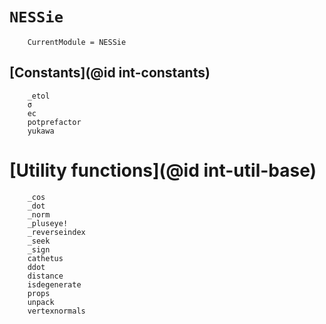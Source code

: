 # `NESSie`
```@meta
    CurrentModule = NESSie
```

## [Constants](@id int-constants)
```@docs
    _etol
    σ
    ec
    potprefactor
    yukawa
```

# [Utility functions](@id int-util-base)
```@docs
    _cos
    _dot
    _norm
    _pluseye!
    _reverseindex
    _seek
    _sign
    cathetus
    ddot
    distance
    isdegenerate
    props
    unpack
    vertexnormals
```
